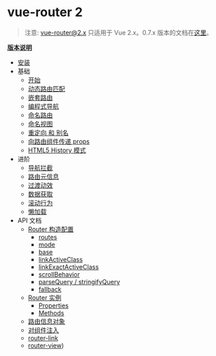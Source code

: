 # vue-router 2
<!--email_off-->
> 注意: vue-router@2.x 只适用于 Vue 2.x。0.7.x 版本的文档在[这里](https://github.com/vuejs/vue-router/tree/1.0/docs/zh-cn)。
<!--/email_off-->
**[版本说明](https://github.com/vuejs/vue-router/releases)**

- [安装](installation.md)
- 基础
  - [开始](essentials/getting-started.md)
  - [动态路由匹配](essentials/dynamic-matching.md)
  - [嵌套路由](essentials/nested-routes.md)
  - [编程式导航](essentials/navigation.md)
  - [命名路由](essentials/named-routes.md)
  - [命名视图](essentials/named-views.md)
  - [重定向 和 别名](essentials/redirect-and-alias.md)
  - [向路由组件传递 props](essentials/passing-props.md)
  - [HTML5 History 模式](essentials/history-mode.md)
- 进阶
  - [导航拦截](advanced/navigation-guards.md)
  - [路由元信息](advanced/meta.md)
  - [过渡动效](advanced/transitions.md)
  - [数据获取](advanced/data-fetching.md)
  - [滚动行为](advanced/scroll-behavior.md)
  - [懒加载](advanced/lazy-loading.md)
- API 文档
  - [Router 构造配置](api/options.md)
    - [routes](api/options.md#routes)
    - [mode](api/options.md#mode)
    - [base](api/options.md#base)
    - [linkActiveClass](api/options.md#linkactiveclass)
    - [linkExactActiveClass](api/options.md#linkexactactiveclass)
    - [scrollBehavior](api/options.md#scrollbehavior)
    - [parseQuery / stringifyQuery](api/options.md#parsequery--stringifyquery)
    - [fallback](api/options.md#fallback)
  - [Router 实例](api/router-instance.md)
    - [Properties](api/router-instance.md#properties)
    - [Methods](api/router-instance.md#methods)
  - [路由信息对象](api/route-object.md)
  - [对组件注入](api/component-injections.md)
  - [router-link](api/router-link.md)
  - [router-view](api/router-view.md))
